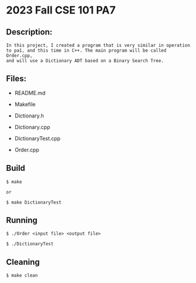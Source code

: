 # 2023 Fall CSE 101 PA7     


## Description:          
    
    In this project, I created a program that is very similar in operation
    to pa1, and this time in C++. The main program will be called Order.cpp, 
    and will use a Dictionary ADT based on a Binary Search Tree.


## Files:    
* README.md    
- Makefile 
* Dictionary.h    
- Dictionary.cpp
* DictionaryTest.cpp 
- Order.cpp    
   
   
## Build    
    
    $ make     
    
    or
    
    $ make DictionaryTest     
    
   
## Running   
            
    $ ./Order <input file> <output file>        
    
    $ ./DictionaryTest            
       

## Cleaning    
    
    $ make clean    

